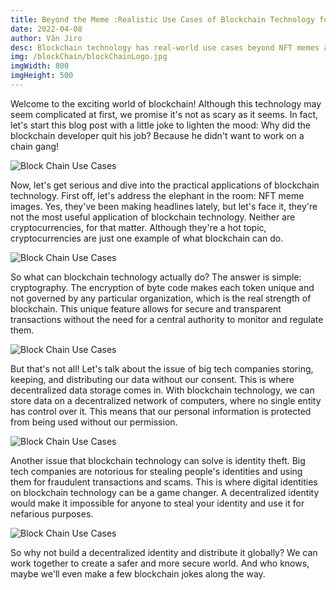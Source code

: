 ```yaml
---
title: Beyond the Meme :Realistic Use Cases of Blockchain Technology for Decentralized Data Storage and Digital Identities
date: 2022-04-08
author: Văn Jiro
desc: Blockchain technology has real-world use cases beyond NFT memes and cryptocurrency. Its strong point is its cryptography and unique tokens, providing solutions for decentralised data storage and digital identities to combat big tech's misuse of personal data.
img: /blockChain/blockChainLogo.jpg
imgWidth: 800
imgHeight: 500
---
```


Welcome to the exciting world of blockchain! Although this technology may seem complicated at first, we promise it's not as scary as it seems. In fact, let's start this blog post with a little joke to lighten the mood: Why did the blockchain developer quit his job? Because he didn't want to work on a chain gang!


<img src="/blockChain/blockChain5.jpg" alt="Block Chain Use Cases" />

Now, let's get serious and dive into the practical applications of blockchain technology. First off, let's address the elephant in the room: NFT meme images. Yes, they've been making headlines lately, but let's face it, they're not the most useful application of blockchain technology. Neither are cryptocurrencies, for that matter. Although they're a hot topic, cryptocurrencies are just one example of what blockchain can do.

<img src="/blockChain/blockChain1.jpg" alt="Block Chain Use Cases" />

So what can blockchain technology actually do? The answer is simple: cryptography. The encryption of byte code makes each token unique and not governed by any particular organization, which is the real strength of blockchain. This unique feature allows for secure and transparent transactions without the need for a central authority to monitor and regulate them.

<img src="/blockChain/blockChain3.png" alt="Block Chain Use Cases" />

But that's not all! Let's talk about the issue of big tech companies storing, keeping, and distributing our data without our consent. This is where decentralized data storage comes in. With blockchain technology, we can store data on a decentralized network of computers, where no single entity has control over it. This means that our personal information is protected from being used without our permission.

<img src="/blockChain/blockChain2.jpeg" alt="Block Chain Use Cases" />

Another issue that blockchain technology can solve is identity theft. Big tech companies are notorious for stealing people's identities and using them for fraudulent transactions and scams. This is where digital identities on blockchain technology can be a game changer. A decentralized identity would make it impossible for anyone to steal your identity and use it for nefarious purposes.


<img src="/blockChain/blockChain4.jpg" alt="Block Chain Use Cases" />

So why not build a decentralized identity and distribute it globally? We can work together to create a safer and more secure world. And who knows, maybe we'll even make a few blockchain jokes along the way.